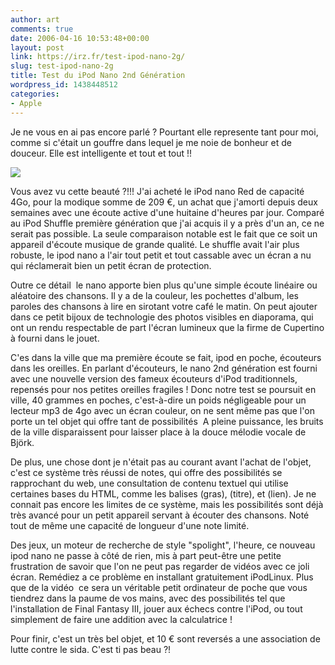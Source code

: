 ```yaml
---
author: art
comments: true
date: 2006-04-16 10:53:48+00:00
layout: post
link: https://irz.fr/test-ipod-nano-2g/
slug: test-ipod-nano-2g
title: Test du iPod Nano 2nd Génération
wordpress_id: 1438448512
categories:
- Apple
---
```




Je ne vous en ai pas encore parlé ? Pourtant elle represente tant pour moi, comme si c'était un gouffre dans lequel je me noie de bonheur et de douceur. Elle est intelligente et tout et tout !!









![](http://sakima.free.fr/blog/images/ipodred.png)

Vous avez vu cette beauté ?!!! J'ai acheté le iPod nano Red de capacité 4Go, pour la modique somme de 209 €, un achat que j'amorti depuis deux semaines avec une écoute active d'une huitaine d'heures par jour. Comparé au iPod Shuffle première génération que j'ai acquis il y a près d'un an, ce ne serait pas possible. La seule comparaison notable est le fait que ce soit un appareil d'écoute musique de grande qualité. Le shuffle avait l'air plus robuste, le ipod nano a l'air tout petit et tout cassable avec un écran a nu qui réclamerait bien un petit écran de protection.

Outre ce détail  le nano apporte bien plus qu'une simple écoute linéaire ou aléatoire des chansons. Il y a de la couleur, les pochettes d'album, les paroles des chansons à lire en sirotant votre café le matin. On peut ajouter dans ce petit bijoux de technologie des photos visibles en diaporama, qui ont un rendu respectable de part l'écran lumineux que la firme de Cupertino à fourni dans le jouet.

C'es dans la ville que ma première écoute se fait, ipod en poche, écouteurs dans les oreilles. En parlant d'écouteurs, le nano 2nd génération est fourni avec une nouvelle version des fameux écouteurs d'iPod traditionnels, repensés pour nos petites oreilles fragiles ! Donc notre test se poursuit en ville, 40 grammes en poches, c'est-à-dire un poids négligeable pour un lecteur mp3 de 4go avec un écran couleur, on ne sent même pas que l'on porte un tel objet qui offre tant de possibilités  A pleine puissance, les bruits de la ville disparaissent pour laisser place à la douce mélodie vocale de Björk.

De plus, une chose dont je n'était pas au courant avant l'achat de l'objet, c'est ce système très réussi de notes, qui offre des possibilités se rapprochant du web, une consultation de contenu textuel qui utilise certaines bases du HTML, comme les balises <b></b> (gras), <TITLE></TITLE> (titre), et <a href=""></a> (lien). Je ne connait pas encore les limites de ce système, mais les possibilités sont déjà très avancé pour un petit appareil servant à écouter des chansons. Noté tout de même une capacité de longueur d'une note limité.

Des jeux, un moteur de recherche de style "spolight", l'heure, ce nouveau ipod nano ne passe à côté de rien, mis à part peut-être une petite frustration de savoir que l'on ne peut pas regarder de vidéos avec ce joli écran. Remédiez a ce problème en installant gratuitement iPodLinux. Plus que de la vidéo  ce sera un véritable petit ordinateur de poche que vous tiendrez dans la paume de vos mains, avec des possibilités tel que l'installation de Final Fantasy III, jouer aux échecs contre l'iPod, ou tout simplement de faire une addition avec la calculatrice !

Pour finir, c'est un très bel objet, et 10 € sont reversés a une association de lutte contre le sida. C'est ti pas beau ?!


